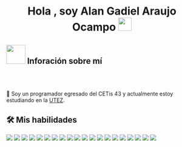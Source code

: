 <h1 align="center"><b>Hola , soy Alan Gadiel Araujo Ocampo </b><img src="https://media.giphy.com/media/hvRJCLFzcasrR4ia7z/giphy.gif" width="35"></h1>

## <picture><img src = "https://github.com/7oSkaaa/7oSkaaa/blob/main/Images/about_me.gif?raw=true" width = 50px></picture> Inforación sobre mí 


<br><br>

:school: Soy un programador egresado del CETis 43 y actualmente estoy estudiando en la [UTEZ](https://www.utez.edu.mx/).

## 🛠️ Mis habilidades
<img src = 'https://img.shields.io/badge/Google%20Drive-4285F4?style=for-the-badge&logo=googledrive&logoColor=white'/> <img src = 'https://img.shields.io/badge/mysql-4479A1.svg?style=for-the-badge&logo=mysql&logoColor=white'/> <img src = 'https://img.shields.io/badge/Canva-%2300C4CC.svg?style=for-the-badge&logo=Canva&logoColor=white'/> <img src = 'https://img.shields.io/badge/figma-%23F24E1E.svg?style=for-the-badge&logo=figma&logoColor=white'/> <img src = 'https://img.shields.io/badge/Gimp-657D8B?style=for-the-badge&logo=gimp&logoColor=FFFFFF'/> <img src = 'https://img.shields.io/badge/javafx-%23FF0000.svg?style=for-the-badge&logo=javafx&logoColor=white'/> <img src = 'https://img.shields.io/badge/Visual%20Studio%20Code-0078d7.svg?style=for-the-badge&logo=visual-studio-code&logoColor=white'/> <img src = 'https://img.shields.io/badge/c-%2300599C.svg?style=for-the-badge&logo=c&logoColor=white'/> <img src = 'https://img.shields.io/badge/c++-%2300599C.svg?style=for-the-badge&logo=c%2B%2B&logoColor=white'/> <img src = 'https://img.shields.io/badge/html5-%23E34F26.svg?style=for-the-badge&logo=html5&logoColor=white'/> <img src = 'https://img.shields.io/badge/java-%23ED8B00.svg?style=for-the-badge&logo=openjdk&logoColor=white'/> <img src = 'https://img.shields.io/badge/javascript-%23323330.svg?style=for-the-badge&logo=javascript&logoColor=%23F7DF1E'/> <img src = 'https://img.shields.io/badge/php-%23777BB4.svg?style=for-the-badge&logo=php&logoColor=white'/> <img src = 'https://img.shields.io/badge/python-3670A0?style=for-the-badge&logo=python&logoColor=ffdd54'/> <img src = 'https://img.shields.io/badge/Microsoft_Excel-217346?style=for-the-badge&logo=microsoft-excel&logoColor=white'/> <img src = 'https://img.shields.io/badge/Microsoft_PowerPoint-B7472A?style=for-the-badge&logo=microsoft-powerpoint&logoColor=white'/> <img src = 'https://img.shields.io/badge/Microsoft_Word-2B579A?style=for-the-badge&logo=microsoft-word&logoColor=white'/> <img src = 'https://img.shields.io/badge/Ubuntu-E95420?style=for-the-badge&logo=ubuntu&logoColor=white'/> <img src = '(https://img.shields.io/badge/git-%23F05033.svg?style=for-the-badge&logo=git&logoColor=white'/> <img src = 'https://img.shields.io/badge/github-%23121011.svg?style=for-the-badge&logo=github&logoColor=white'/>
